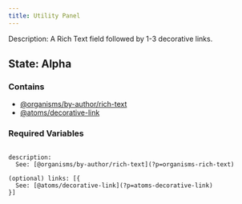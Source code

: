 ```yaml
---
title: Utility Panel
---
```

Description: A Rich Text field followed by 1-3 decorative links.

## State: Alpha

### Contains
- [@organisms/by-author/rich-text](?p=organisms-rich-text)
- [@atoms/decorative-link](?p=atoms-decorative-link)

### Required Variables
~~~

description: 
  See: [@organisms/by-author/rich-text](?p=organisms-rich-text)

(optional) links: [{
  See: [@atoms/decorative-link](?p=atoms-decorative-link)
}]

~~~
